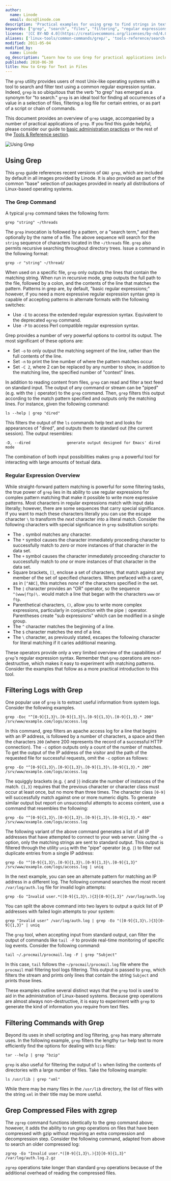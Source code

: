```yaml
---
author:
  name: Linode
  email: docs@linode.com
description: 'Practical examples for using grep to find strings in text files and streams.'
keywords: ["grep", "search", "files", "filtering", "regular expressions"]
license: '[CC BY-ND 4.0](https://creativecommons.org/licenses/by-nd/4.0)'
aliases: ['linux-tools/common-commands/grep/', 'tools-reference/search-and-filter-text-with-grep/']
modified: 2011-05-04
modified_by:
  name: Linode
og_description: “Learn how to use Grep for practical applications including filtering log files and finding strings in text files and streams.”
published: 2010-06-30
title: How to Grep for Text in Files
---
```


The `grep` utility provides users of most Unix-like operating systems with a tool to search and filter text using a common regular expression syntax. Indeed, `grep` is so ubiquitous that the verb "to grep" has emerged as a synonym for "to search." `grep` is an ideal tool for finding all occurrences of a value in a selection of files, filtering a log file for certain entries, or as part of a script or chain of commands.

This document provides an overview of `grep` usage, accompanied by a number of practical applications of `grep`. If you find this guide helpful, please consider our guide to [basic administration practices](/docs/using-linux/administration-basics) or the rest of the [Tools & Reference section](/docs/tools-reference/).

![Using Grep](/docs/assets/search_and_filter_text_with_grep_smg.png "Search and filter text with Grep")


## Using Grep

This `grep` guide references recent versions of `GNU grep`, which are included by default in all images provided by Linode. It is also provided as part of the common "base" selection of packages provided in nearly all distributions of Linux-based operating systems.

### The Grep Command

A typical `grep` command takes the following form:

    grep "string" ~/threads

The `grep` invocation is followed by a pattern, or a "search term," and then optionally by the name of a file. The above sequence will search for the `string` sequence of characters located in the `~/threads` file. `grep` also permits recursive searching throughout directory trees. Issue a command in the following format:

    grep -r "string" ~/thread/

When used on a specific file, `grep` only outputs the lines that contain the matching string. When run in recursive mode, grep outputs the full path to the file, followed by a colon, and the contents of the line that matches the pattern. Patterns in grep are, by default, "basic regular expressions;" however, if you need a more expressive regular expression syntax grep is capable of accepting patterns in alternate formats with the following switches:

-   Use `-E` to access the extended regular expression syntax. Equivalent to the deprecated `egrep` command.
-   Use `-P` to access Perl compatible regular expression syntax.

Grep provides a number of very powerful options to control its output. The most significant of these options are:

-   Set `-o` to only output the matching segment of the line, rather than the full contents of the line.
-   Set `-n` to print the line number of where the pattern matches occur.
-   Set `-C 2`, where 2 can be replaced by any number to show, in addition to the matching line, the specified number of "context" lines.

In addition to reading content from files, `grep` can read and filter a text feed on standard input. The output of any command or stream can be "piped" (e.g. with the `|` operator) to the `grep` command. Then, `grep` filters this output according to the match pattern specified and outputs only the matching lines. For instance, given the following command:

    ls --help | grep "dired"

This filters the output of the `ls` commands help text and looks for appearances of "dired", and outputs them to standard out (the current session). The output resembles:

    -D, --dired                generate output designed for Emacs' dired mode

The combination of both input possibilities makes `grep` a powerful tool for interacting with large amounts of textual data.

### Regular Expression Overview

While straight-forward pattern matching is powerful for some filtering tasks, the true power of `grep` lies in its ability to use regular expressions for complex pattern matching that make it possible to write more expressive patterns. Most characters in regular expressions match with input data literally; however, there are some sequences that carry special significance. If you want to mach these characters literally you can use the escape character `\` to transform the *next* character into a literal match. Consider the following characters with special significance in `grep` substitution scripts:

-   The `.` symbol matches any character.
-   The `*` symbol causes the character immediately proceeding character to successfully match to *zero* or more instances of that character in the data set.
-   The `+` symbol causes the character immediately proceeding character to successfully match to *one* or more instances of that character in the data set.
-   Square brackets, `[]`, enclose a set of characters, that match against any member of the set of specified characters. When prefaced with a caret, as in `[^ABC]`, this matches *none* of the characters specified in the set.
-   The `|` character provides an "OR" operator, so the sequence `^(www|ftp)\.` would match a line that began with the characters `www` or `ftp`.
-   Parenthetical characters, `()`, allow you to write more complex expressions, particularly in conjunction with the pipe `|` operator. Parentheses create "sub expressions" which can be modified in a single group.
-   The `^` character matches the beginning of a line.
-   The `$` character matches the end of a line.
-   The `\` character, as previously stated, escapes the following character for literal matching if it caries additional meaning.

These operators provide only a very limited overview of the capabilities of `grep`'s regular expression syntax. Remember that `grep` operations are non-destructive, which makes it easy to experiment with matching patterns. Consider the examples that follow as a more practical introduction to this tool.

## Filtering Logs with Grep

One popular use of `grep` is to extract useful information from system logs. Consider the following examples.

    grep -Eoc "^[0-9]{1,3}\.[0-9]{1,3}\.[0-9]{1,3}\.[0-9]{1,3}.* 200"  /srv/www/example.com/logs/access.log

In this command, grep filters an apache access log for a line that begins with an IP address, is followed by a number of characters, a space and then the characters `200` (where 200 represents the record of a successful HTTP connection). The `-c` option outputs only a count of the number of matches. To get the output of the IP address of the visitor and the path of the requested file for successful requests, omit the `-c` option as follows:

    grep -Eo "^[0-9]{1,3}\.[0-9]{1,3}\.[0-9]{1,3}\.[0-9]{1,3}.* 200"  /srv/www/example.com/logs/access.log

The squiggly brackets (e.g. `{` and `}`) indicate the number of instances of the match. `{1,3}` requires that the previous character or character class must occur at least once, but no more than three times. The character class `[0-9]` will successfully match against one or more numeric digits. To generate similar output but report on unsuccessful attempts to access content, use a command that resembles the following:

    grep -Eo "^[0-9]{1,3}\.[0-9]{1,3}\.[0-9]{1,3}\.[0-9]{1,3}.* 404"  /srv/www/example.com/logs/access.log

The following variant of the above command generates a list of all IP addresses that have attempted to connect to your web server. Using the `-o` option, only the matching strings are sent to standard output. This output is filtered through the utility `uniq` with the "pipe" operator (e.g. `|`) to filter out duplicate entries from a single IP address:

    grep -Eo "^[0-9]{1,3}\.[0-9]{1,3}\.[0-9]{1,3}\.[0-9]{1,3}" /srv/www/example.com/logs/access.log | uniq

In the next example, you can see an alternate pattern for matching an IP address in a different log. The following command searches the most recent `/var/log/auth.log` file for invalid login attempts:

    grep -Eo "Invalid user.*([0-9]{1,3}\.){3}[0-9]{1,3}" /var/log/auth.log

You can split the above command into two layers to output a quick list of IP addresses with failed login attempts to your system:

    grep "Invalid user" /var/log/auth.log | grep -Eo "([0-9]{1,3}\.){3}[0-9]{1,3}" | uniq

The `grep` tool, when accepting input from standard output, can filter the output of commands like `tail -F` to provide real-time monitoring of specific log events. Consider the following command:

    tail ~/.procmail/procmail.log -F | grep "Subject"

In this case, `tail` follows the `~/procmail/procmail.log` file where the `procmail` mail filtering tool logs filtering. This output is passed to `grep`, which filters the stream and prints only lines that contain the string `Subject` and prints those lines.

These examples outline several distinct ways that the `grep` tool is used to aid in the administration of Linux-based systems. Because grep operations are almost always non-destructive, it is easy to experiment with `grep` to generate the kind of information you require from text files.

## Filtering Commands with Grep

Beyond its uses in shell scripting and log filtering, `grep` has many alternate uses. In the following example, `grep` filters the lengthy `tar` help text to more efficiently find the options for dealing with `bzip` files:

    tar --help | grep "bzip" 

`grep` is also useful for filtering the output of `ls` when listing the contents of directories with a large number of files. Take the following example:

    ls /usr/lib | grep "xml" 

While there may be many files in the `/usr/lib` directory, the list of files with the string `xml` in their title may be more useful.

## Grep Compressed Files with zgrep

The `zgrep` command functions identically to the grep command above; however, it adds the ability to run grep operations on files that have been compressed with gzip without requiring an extra compression and decompression step. Consider the following command, adapted from above to search an older compressed log:

    zgrep -Eo "Invalid user.*([0-9]{1,3}\.){3}[0-9]{1,3}" /var/log/auth.log.2.gz

`zgrep` operations take longer than standard `grep` operations because of the additional overhead of reading the compressed files.
